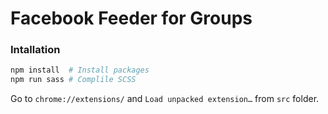 # Facebook Feeder for Groups #



### Intallation ###

```sh
npm install  # Install packages
npm run sass # Complile SCSS
```
Go to `chrome://extensions/` and `Load unpacked extension…` from `src` folder.